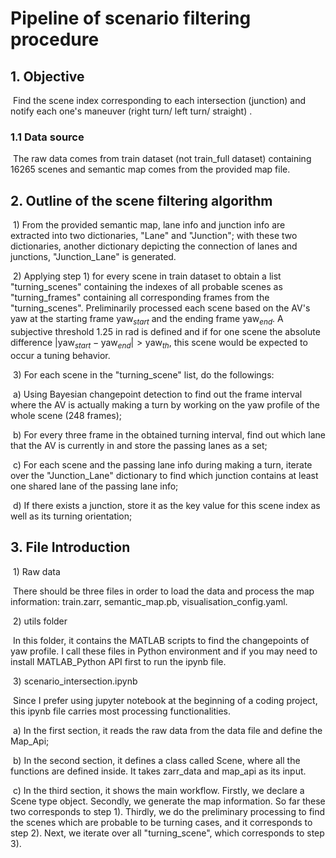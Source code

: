 # Pipeline of scenario filtering procedure

## 1. Objective

​	Find the scene index corresponding to each intersection (junction) and notify each one's maneuver (right turn/ left turn/ straight) .

### 1.1 Data source

​	The raw data comes from train dataset (not train_full dataset) containing 16265 scenes and semantic map comes from the provided map file.

## 2. Outline of the scene filtering algorithm

​	1) From the provided semantic map, lane info and junction info are extracted into two dictionaries, "Lane" and "Junction"; with these two dictionaries, another dictionary depicting the connection of lanes and junctions, "Junction_Lane" is generated. 

​	2) Applying step 1) for every scene in train dataset to obtain a list "turning_scenes" containing the indexes of all probable scenes as "turning_frames" containing all corresponding frames from the "turning_scenes".  Preliminarily processed each scene based on the AV's yaw at the starting frame $\text{yaw}_{start}$ and the ending frame $\text{yaw}_{end}$. A subjective threshold 1.25 in rad is defined and if for one scene the absolute difference $|\text{yaw}_{start}-\text{yaw}_{end}| > \text{yaw}_{th}$, this scene would be expected to occur a tuning behavior.

​	3) For each scene in the "turning_scene" list, do the followings:

​		a) Using Bayesian changepoint detection to find out the frame interval where the AV is actually making a turn by working on the yaw profile of the whole scene (248 frames);

​		b)  For every three frame in the obtained turning interval, find out which lane that the AV is currently in and store the passing lanes as a set;

​		c) For each scene and the passing lane info during making a turn, iterate over the "Junction_Lane" dictionary to find which junction contains at least one shared lane of the passing lane info;

​		d) If there exists a junction, store it as the key value for this scene index as well as its turning orientation;

## 3. File Introduction

​	1) Raw data

​		There should be three files in order to load the data and process the map information: train.zarr, semantic_map.pb, visualisation_config.yaml.

​	2) utils folder

​		In this folder, it contains the MATLAB scripts to find the changepoints of yaw profile. I call these files in Python environment and if you may need to install MATLAB_Python API first to run the ipynb file.

​	3) scenario_intersection.ipynb

​		Since I prefer using jupyter notebook at the beginning of a coding project, this ipynb file carries most processing functionalities. 

​		a) In the first section, it reads the raw data from the data file and define the Map_Api;

​		b) In the second section, it defines a class called Scene, where all the functions are defined inside. It takes zarr_data and map_api as its input.

​		c) In the third section, it shows the main workflow. Firstly, we declare a Scene type object. Secondly, we generate the map information. So far these two corresponds to step 1). Thirdly, we do the preliminary processing to find the scenes which are probable to be turning cases, and it corresponds to step 2). Next, we iterate over all "turning_scene", which corresponds to step 3).



